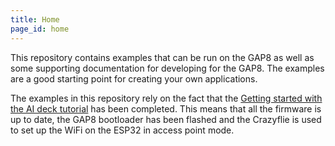 ```yaml
---
title: Home
page_id: home
---
```


This repository contains examples that can be run on the GAP8 as well as some supporting
documentation for developing for the GAP8. The examples are a good starting point for
creating your own applications.

The examples in this repository rely on the fact that the
[Getting started with the AI deck tutorial](https://www.bitcraze.io/documentation/tutorials/getting-started-with-aideck/)
has been completed. This means that all the firmware is up to date,
the GAP8 bootloader has been flashed and the Crazyflie is used
to set up the WiFi on the ESP32 in access point mode.
